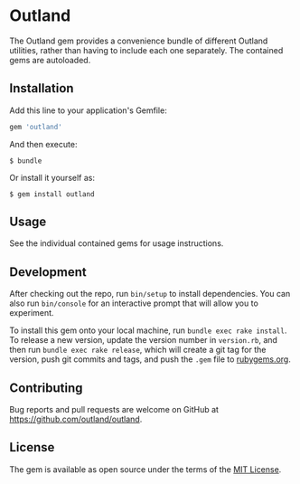 # Outland

The Outland gem provides a convenience bundle of different Outland utilities, rather than having to include
each one separately.  The contained gems are autoloaded.

## Installation

Add this line to your application's Gemfile:

```ruby
gem 'outland'
```

And then execute:

    $ bundle

Or install it yourself as:

    $ gem install outland

## Usage

See the individual contained gems for usage instructions.

## Development

After checking out the repo, run `bin/setup` to install dependencies. You can also run `bin/console` for an interactive prompt that will allow you to experiment.

To install this gem onto your local machine, run `bundle exec rake install`. To release a new version, update the version number in `version.rb`, and then run `bundle exec rake release`, which will create a git tag for the version, push git commits and tags, and push the `.gem` file to [rubygems.org](https://rubygems.org).

## Contributing

Bug reports and pull requests are welcome on GitHub at https://github.com/outland/outland.


## License

The gem is available as open source under the terms of the [MIT License](http://opensource.org/licenses/MIT).

